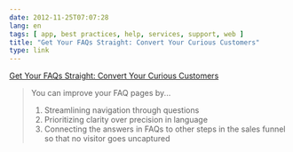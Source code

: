 ```yaml
---
date: 2012-11-25T07:07:28
lang: en
tags: [ app, best practices, help, services, support, web ]
title: "Get Your FAQs Straight: Convert Your Curious Customers"
type: link
---
```


[Get Your FAQs Straight: Convert Your Curious
Customers](http://blog.kissmetrics.com/get-your-faqs-straight/)

> You can improve your FAQ pages by...
>
> 1.  Streamlining navigation through questions
> 2.  Prioritizing clarity over precision in language
> 3.  Connecting the answers in FAQs to other steps in the sales funnel
>     so that no visitor goes uncaptured


